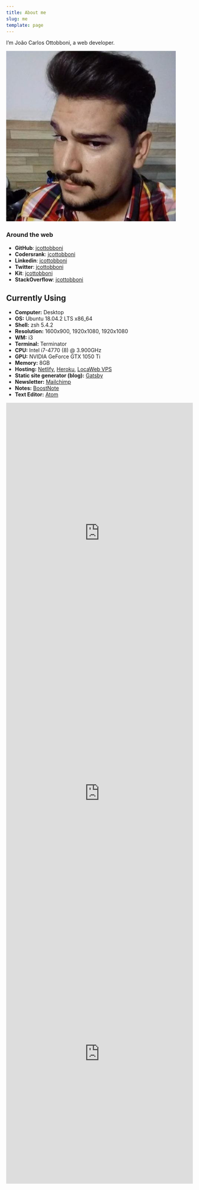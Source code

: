 ```yaml
---
title: About me
slug: me
template: page
---
```


I’m João Carlos Ottobboni, a web developer.

![Me](../images/me.jpeg)

### Around the web

- **GitHub**: [jcottobboni](https://github.com/jcottobboni)
- **Codersrank**: [jcottobboni](https://profile.codersrank.io/user/jcottobboni/)
- **Linkedin**: [jcottobboni](https://www.linkedin.com/in/jcottobboni/)
- **Twitter**: [jcottobboni](https://twitter.com/jcottobboni)
- **Kit**: [jcottobboni](https://kit.co/jcottobboni)
- **StackOverflow**: [jcottobboni](https://stackoverflow.com/users/2133208/jo%c3%a3o-carlos-ottobboni)



## Currently Using

- **Computer:** Desktop
- **OS:** Ubuntu 18.04.2 LTS x86_64
- **Shell:** zsh 5.4.2
- **Resolution:** 1600x900, 1920x1080, 1920x1080
- **WM:** i3
- **Terminal:** Terminator
- **CPU:** Intel i7-4770 (8) @ 3.900GHz
- **GPU:** NVIDIA GeForce GTX 1050 Ti
- **Memory:** 8GB
- **Hosting:** [Netlify](https://netlify.com), [Heroku](https://heroku.com), [LocaWeb VPS](https://www.locaweb.com.br/cloud/vps-locaweb/)
- **Static site generator (blog):** [Gatsby](https://gatsbyjs.org)
- **Newsletter:** [Mailchimp](https://mailchimp.com/)
- **Notes:** [BoostNote](https://boostnote.io/)
- **Text Editor:** [Atom](https://atom.io/)

<iframe src="https://kit.co/embed?url=https%3A%2F%2Fkit.co%2Fjcottobboni%2Fsetup-accessories" style="display: block; border: 0px; margin: 0 auto; width: 100%; height: 100vw; max-width: 700px; max-height: 700px" scrolling="no"></iframe>

<iframe src="https://kit.co/embed?url=https%3A%2F%2Fkit.co%2Fjcottobboni%2Fpc-peripherals" style="display: block; border: 0px; margin: 0 auto; width: 100%; height: 100vw; max-width: 700px; max-height: 700px" scrolling="no"></iframe>

<iframe src="https://kit.co/embed?url=https%3A%2F%2Fkit.co%2Fjcottobboni%2Fpc-setup" style="display: block; border: 0px; margin: 0 auto; width: 100%; height: 100vw; max-width: 700px; max-height: 700px" scrolling="no"></iframe>
